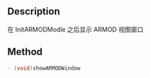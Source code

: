 ## Description
在 InitARMODModle 之后显示 ARMOD 视图窗口

## Method

```objectivec
- (void)showARMODWindow
```